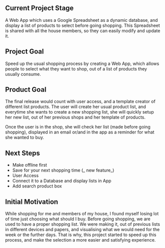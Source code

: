 ## Current Project Stage
A Web App which uses a Google Spreadsheet as a dynamic database, and display a list of products to select before going shopping. This Spreadsheet is shared with all the house members, so they can easily modify and update it.

## Project Goal
Speed up the usual shopping process by creating a Web App, which allows people to select what they want to shop, out of a list of products they usually consume.

## Product Goal
The final release would count with user access, and a template creator of different list products. The user will create her usual product list, and everytime she wants to create a new shopping list, she will quickly setup her new list, out of her previous shops and her template of products.

Once the user is in the shop, she will check her list (made before going shopping), displayed in an email or/and in the app as a reminder for what she wanted to buy.

## Next Steps
+ Make offline first
+ Save for your next shopping time (_ new feature_)
+ User Access
+ Connect it to a Database and display lists in App
+ Add search product box

## Initial Motivation
While shopping for me and members of my house, I found myself losing lot of time just choosing what should I buy. Before going shopping, we are used to have a proper shopping list. We were making it, out of previous lists in different devices and papers, and visualising what we would need for the week or the further days. That is why, this project started to speed up this process, and make the selection a more easier and satisfying experience.


